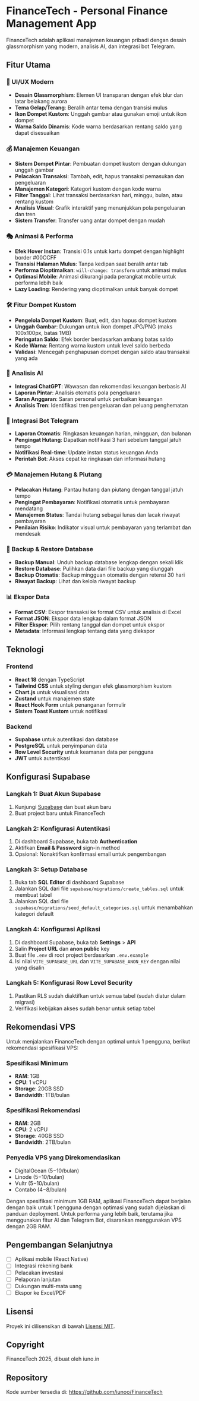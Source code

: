 # FinanceTech - Personal Finance Management App

FinanceTech adalah aplikasi manajemen keuangan pribadi dengan desain glassmorphism yang modern, analisis AI, dan integrasi bot Telegram.

## Fitur Utama

### 🎨 UI/UX Modern
- **Desain Glassmorphism**: Elemen UI transparan dengan efek blur dan latar belakang aurora
- **Tema Gelap/Terang**: Beralih antar tema dengan transisi mulus
- **Ikon Dompet Kustom**: Unggah gambar atau gunakan emoji untuk ikon dompet
- **Warna Saldo Dinamis**: Kode warna berdasarkan rentang saldo yang dapat disesuaikan

### 💰 Manajemen Keuangan
- **Sistem Dompet Pintar**: Pembuatan dompet kustom dengan dukungan unggah gambar
- **Pelacakan Transaksi**: Tambah, edit, hapus transaksi pemasukan dan pengeluaran
- **Manajemen Kategori**: Kategori kustom dengan kode warna
- **Filter Tanggal**: Lihat transaksi berdasarkan hari, minggu, bulan, atau rentang kustom
- **Analisis Visual**: Grafik interaktif yang menunjukkan pola pengeluaran dan tren
- **Sistem Transfer**: Transfer uang antar dompet dengan mudah

### 🎭 Animasi & Performa
- **Efek Hover Instan**: Transisi 0.1s untuk kartu dompet dengan highlight border #00CCFF
- **Transisi Halaman Mulus**: Tanpa kedipan saat beralih antar tab
- **Performa Dioptimalkan**: `will-change: transform` untuk animasi mulus
- **Optimasi Mobile**: Animasi dikurangi pada perangkat mobile untuk performa lebih baik
- **Lazy Loading**: Rendering yang dioptimalkan untuk banyak dompet

### 🛠️ Fitur Dompet Kustom
- **Pengelola Dompet Kustom**: Buat, edit, dan hapus dompet kustom
- **Unggah Gambar**: Dukungan untuk ikon dompet JPG/PNG (maks 100x100px, batas 1MB)
- **Peringatan Saldo**: Efek border berdasarkan ambang batas saldo
- **Kode Warna**: Rentang warna kustom untuk level saldo berbeda
- **Validasi**: Mencegah penghapusan dompet dengan saldo atau transaksi yang ada

### 🤖 Analisis AI
- **Integrasi ChatGPT**: Wawasan dan rekomendasi keuangan berbasis AI
- **Laporan Pintar**: Analisis otomatis pola pengeluaran
- **Saran Anggaran**: Saran personal untuk perbaikan keuangan
- **Analisis Tren**: Identifikasi tren pengeluaran dan peluang penghematan

### 📱 Integrasi Bot Telegram
- **Laporan Otomatis**: Ringkasan keuangan harian, mingguan, dan bulanan
- **Pengingat Hutang**: Dapatkan notifikasi 3 hari sebelum tanggal jatuh tempo
- **Notifikasi Real-time**: Update instan status keuangan Anda
- **Perintah Bot**: Akses cepat ke ringkasan dan informasi hutang

### 💳 Manajemen Hutang & Piutang
- **Pelacakan Hutang**: Pantau hutang dan piutang dengan tanggal jatuh tempo
- **Pengingat Pembayaran**: Notifikasi otomatis untuk pembayaran mendatang
- **Manajemen Status**: Tandai hutang sebagai lunas dan lacak riwayat pembayaran
- **Penilaian Risiko**: Indikator visual untuk pembayaran yang terlambat dan mendesak

### 💾 Backup & Restore Database
- **Backup Manual**: Unduh backup database lengkap dengan sekali klik
- **Restore Database**: Pulihkan data dari file backup yang diunggah
- **Backup Otomatis**: Backup mingguan otomatis dengan retensi 30 hari
- **Riwayat Backup**: Lihat dan kelola riwayat backup

### 📊 Ekspor Data
- **Format CSV**: Ekspor transaksi ke format CSV untuk analisis di Excel
- **Format JSON**: Ekspor data lengkap dalam format JSON
- **Filter Ekspor**: Pilih rentang tanggal dan dompet untuk ekspor
- **Metadata**: Informasi lengkap tentang data yang diekspor

## Teknologi

### Frontend
- **React 18** dengan TypeScript
- **Tailwind CSS** untuk styling dengan efek glassmorphism kustom
- **Chart.js** untuk visualisasi data
- **Zustand** untuk manajemen state
- **React Hook Form** untuk penanganan formulir
- **Sistem Toast Kustom** untuk notifikasi

### Backend
- **Supabase** untuk autentikasi dan database
- **PostgreSQL** untuk penyimpanan data
- **Row Level Security** untuk keamanan data per pengguna
- **JWT** untuk autentikasi

## Konfigurasi Supabase

### Langkah 1: Buat Akun Supabase
1. Kunjungi [Supabase](https://supabase.com/) dan buat akun baru
2. Buat project baru untuk FinanceTech

### Langkah 2: Konfigurasi Autentikasi
1. Di dashboard Supabase, buka tab **Authentication**
2. Aktifkan **Email & Password** sign-in method
3. Opsional: Nonaktifkan konfirmasi email untuk pengembangan

### Langkah 3: Setup Database
1. Buka tab **SQL Editor** di dashboard Supabase
2. Jalankan SQL dari file `supabase/migrations/create_tables.sql` untuk membuat tabel
3. Jalankan SQL dari file `supabase/migrations/seed_default_categories.sql` untuk menambahkan kategori default

### Langkah 4: Konfigurasi Aplikasi
1. Di dashboard Supabase, buka tab **Settings** > **API**
2. Salin **Project URL** dan **anon public** key
3. Buat file `.env` di root project berdasarkan `.env.example`
4. Isi nilai `VITE_SUPABASE_URL` dan `VITE_SUPABASE_ANON_KEY` dengan nilai yang disalin

### Langkah 5: Konfigurasi Row Level Security
1. Pastikan RLS sudah diaktifkan untuk semua tabel (sudah diatur dalam migrasi)
2. Verifikasi kebijakan akses sudah benar untuk setiap tabel

## Rekomendasi VPS

Untuk menjalankan FinanceTech dengan optimal untuk 1 pengguna, berikut rekomendasi spesifikasi VPS:

### Spesifikasi Minimum
- **RAM**: 1GB
- **CPU**: 1 vCPU
- **Storage**: 20GB SSD
- **Bandwidth**: 1TB/bulan

### Spesifikasi Rekomendasi
- **RAM**: 2GB
- **CPU**: 2 vCPU
- **Storage**: 40GB SSD
- **Bandwidth**: 2TB/bulan

### Penyedia VPS yang Direkomendasikan
- DigitalOcean ($5-$10/bulan)
- Linode ($5-$10/bulan)
- Vultr ($5-$10/bulan)
- Contabo ($4-$8/bulan)

Dengan spesifikasi minimum 1GB RAM, aplikasi FinanceTech dapat berjalan dengan baik untuk 1 pengguna dengan optimasi yang sudah dijelaskan di panduan deployment. Untuk performa yang lebih baik, terutama jika menggunakan fitur AI dan Telegram Bot, disarankan menggunakan VPS dengan 2GB RAM.

## Pengembangan Selanjutnya

- [ ] Aplikasi mobile (React Native)
- [ ] Integrasi rekening bank
- [ ] Pelacakan investasi
- [ ] Pelaporan lanjutan
- [ ] Dukungan multi-mata uang
- [ ] Ekspor ke Excel/PDF

## Lisensi

Proyek ini dilisensikan di bawah [Lisensi MIT](LICENSE).

## Copyright

FinanceTech 2025, dibuat oleh iuno.in

## Repository

Kode sumber tersedia di: https://github.com/iunoo/FinanceTech